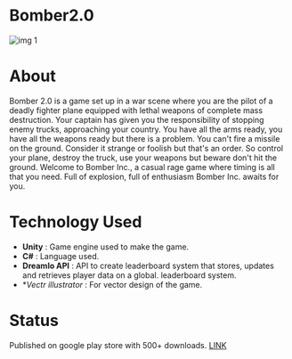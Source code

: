 # Bomber2.0

![img 1](https://play-lh.googleusercontent.com/WBAz4OXYz5ACt0OMqTuXJPPn2c1nEE7MjOxITJZROuUYSBfWnv7PUu1wj4wQvjcXwA=w526-h296-rw)

# About
Bomber 2.0 is a game set up in a war scene where you are the pilot of a deadly fighter plane equipped with lethal weapons of complete mass destruction.
Your captain has given you the responsibility of stopping enemy trucks, approaching your country. You have all the arms ready, you have all the weapons ready but there is a problem. You can't fire a missile on the ground. Consider it strange or foolish but that's an order.
So control your plane, destroy the truck, use your weapons but beware don't hit the ground.
Welcome to Bomber Inc., a casual rage game where timing is all that you need.
Full of explosion, full of enthusiasm Bomber Inc. awaits for you.

# Technology Used
- **Unity** : Game engine used to make the game.
- **C#** : Language used.
- **Dreamlo API** : API to create leaderboard system that stores, updates and retrieves player data on a global. leaderboard system.
- **Vectr illustrator* : For vector design of the game.

# Status
Published on google play store with 500+ downloads.
[LINK](https://play.google.com/store/apps/details?id=com.TT.B)

